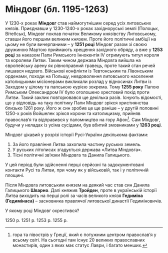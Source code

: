 # Міндовг (бл. 1195-1263)

У 1230-х роках **Міндовг** став наймогутнішим серед усіх литовських князів. Приєднавши у 1230-1240-х роках західноруські  землі (Полоцьк, Вітебськ), Міндовг поклав початок Великому князівству Литовському, ставши його першим великим князем. Проте його політичні амбіції на цьому не були вичерпаними – у **1251 році** Міндовг разом зі своєю дружиною Мартою приймають хрещення західного обряду, а вже у **1253 році** за наказом Папи Римського Іннокентія IV отримують титул короля та королеви Литви. Таким чином держава Міндовга вийшла на європейську арену як рівноправний гравець, проте такий стан речей лишався недовго. Військові конфлікти із Тевтонським та Лівонським орденами, походи на Польщу, невдоволення литовського населення католицькими місіонерами викликали розлад у відносинах Литви із Заходом у цілому та папською курією зокрема. Тому **1255 року** Папою Римським Олександром IV було оголошено хрестовий похід проти Литви. Такий заклик повторювався ще декілька разів. Існують відомості, що у відповідь на таку політику Папи Міндовг зрікся християнства близько 1261 року. Його ж син зробив це ще раніше – у другій половині 1250-х років Войшелек зрікся корони та католицизму, прийняв православ’я та відправився у паломництво на гору Афон[^27]. Сам Міндовг, будучи у неладах із усіма сусідами, був вбитий змовниками у **1263 році**. 

<div class="space">
</div>
<div class="task-wrap">
<span class="task">Міндовг цікавий у розрізі історії Русі-України декількома фактами:</span>
<div class="task-text">
<ol>
<li>За його правління Литва захопила частину руських земель.</li>
<li>У руських літописах згадується держава «Литва Міндовга».</li>
<li>Тісні політичні зв’язки Міндовга та Данила Галицького.</li>
</ol>
</div>
</div>
<div class="space">
</div>

У цей період були здійсненні перші серйозні та задокументовані контакти Русі та Литви, при чому як у військовій, так і у політичній площині.

Після Міндовга литовським князем на деякий час став син Данила Галицького **Шварно**. Далі княжив **Тройден**, проте в українській історії Литва виходить на перші ролі за часів великого князя **Гедиміна (Гедимінаса)** – засновника правлячої литовської династії Гедиміновичів. 

[^27]: гора та півострів у Греції, який є потужним центром православ’я у всьому світі.  На сьогодні там існує 20 великих православних монастирів, один з яких має статус Лаври, і багато менших.

<quiz>
<question>
  <p>У якому році Міндовг охрестився?</p>
        <answer>1250 р.</answer>
  <answer correct>1251 р.</answer>
        <answer>1253 р.</answer>
  <answer>1255 р.</answer>
</question>
</quiz>